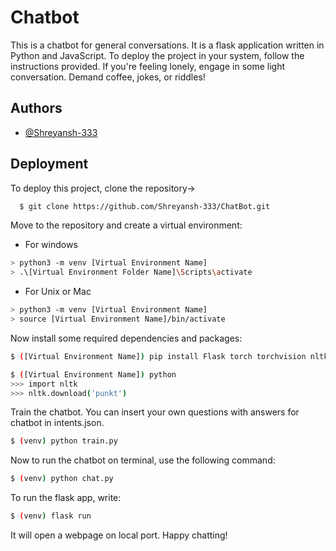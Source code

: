 
# Chatbot

This is a chatbot for general conversations. It is a flask application written in Python and JavaScript. To deploy the project in your system, follow the instructions provided. If you're feeling lonely, engage in some light conversation. Demand coffee, jokes, or riddles!


## Authors

- [@Shreyansh-333](https://github.com/Shreyansh-333)

## Deployment

To deploy this project, clone the repository->
```bash
  $ git clone https://github.com/Shreyansh-333/ChatBot.git
```
Move to the repository and create a virtual environment:
- For windows
```bash
> python3 -m venv [Virtual Environment Name]
> .\[Virtual Environment Folder Name]\Scripts\activate
```
- For Unix or Mac
```bash
> python3 -m venv [Virtual Environment Name]
> source [Virtual Environment Name]/bin/activate
```
Now install some required dependencies and packages:
```bash
$ ([Virtual Environment Name]) pip install Flask torch torchvision nltk
```
```bash
$ ([Virtual Environment Name]) python
>>> import nltk
>>> nltk.download('punkt')
```
Train the chatbot. You can insert your own questions with answers for chatbot in intents.json.
```bash
$ (venv) python train.py
```

Now to run the chatbot on terminal, use the following command:
```bash
$ (venv) python chat.py
```
To run the flask app, write:
```bash
$ (venv) flask run
```
It will open a webpage on local port. Happy chatting!

